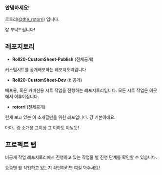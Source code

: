 ### 안녕하세요!

로토리([@the_rotorri](https://twitter.com/the_rotorri)) 입니다.

잘 부탁드립니다!

## 레포지토리
- **Roll20-CustomSheet-Publish** (전체공개)

커스텀시트를 공개배포하는 레포지토리입니다

- **Roll20-CustomSheet-Dev** (비공개)

배포용, 혹은 커미션용 시트 작업을 진행하는 레포지토리입니다. 모든 시트 작업은 이곳에서 이루어집니다.

- **rotorri** (전체공개)

현재 보고 있는 이 소개글만을 위한 레포입니다. 걍 기본이에요.

아마.. 걍 소개용 그이상 그 이하도 아닐듯!

## 프로젝트 탭
비공개 작업 레포지토리에서 진행하고 있는 작업물 별 진행 단계를 확인할 수 있습니다.

요즘엔 뭘 작업하고 있는지 확인하려면 여길 봐주세요!

